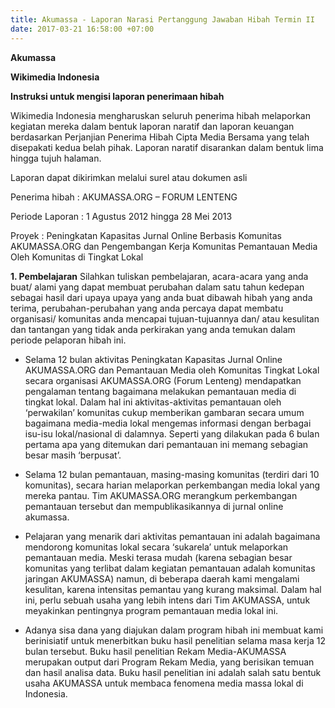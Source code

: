 ```yaml
---
title: Akumassa - Laporan Narasi Pertanggung Jawaban Hibah Termin II
date: 2017-03-21 16:58:00 +07:00
---
```


**Akumassa**

**Wikimedia Indonesia**

**Instruksi untuk mengisi laporan penerimaan hibah**

Wikimedia Indonesia mengharuskan seluruh penerima hibah melaporkan kegiatan mereka dalam bentuk laporan naratif dan laporan keuangan berdasarkan Perjanjian Penerima Hibah Cipta Media Bersama yang telah disepakati kedua belah pihak. Laporan naratif disarankan dalam bentuk lima hingga tujuh halaman.

Laporan dapat dikirimkan melalui surel atau dokumen asli

Penerima hibah	:	AKUMASSA.ORG – FORUM LENTENG

Periode Laporan	:	1 Agustus 2012 hingga 28 Mei 2013

Proyek	        :	Peningkatan Kapasitas Jurnal Online Berbasis Komunitas AKUMASSA.ORG dan Pengembangan Kerja Komunitas Pemantauan Media Oleh Komunitas di Tingkat Lokal

**1. Pembelajaran**
Silahkan tuliskan pembelajaran, acara-acara yang anda buat/ alami yang dapat membuat perubahan dalam satu tahun kedepan sebagai hasil dari upaya upaya yang anda buat dibawah hibah yang anda terima, perubahan-perubahan yang anda percaya dapat membatu organisasi/ komunitas anda mencapai tujuan-tujuannya dan/ atau kesulitan dan tantangan yang tidak anda perkirakan yang anda temukan dalam periode pelaporan hibah ini.

* Selama 12 bulan aktivitas Peningkatan Kapasitas Jurnal Online AKUMASSA.ORG dan Pemantauan Media oleh Komunitas Tingkat Lokal secara organisasi AKUMASSA.ORG (Forum Lenteng) mendapatkan pengalaman tentang bagaimana melakukan pemantauan media di tingkat lokal. Dalam hal ini aktivitas-aktivitas pemantauan oleh ‘perwakilan’ komunitas cukup memberikan gambaran secara umum bagaimana media-media lokal mengemas informasi dengan berbagai isu-isu lokal/nasional di dalamnya. Seperti yang dilakukan pada 6 bulan pertama apa yang ditemukan dari pemantauan ini memang sebagian besar masih ‘berpusat’.

* Selama 12 bulan pemantauan, masing-masing komunitas (terdiri dari 10 komunitas), secara harian melaporkan perkembangan media lokal yang mereka pantau. Tim AKUMASSA.ORG merangkum perkembangan pemantauan tersebut dan mempublikasikannya di jurnal online akumassa.

* Pelajaran yang menarik dari aktivitas pemantauan ini adalah bagaimana mendorong komunitas lokal secara ‘sukarela’ untuk melaporkan pemantauan media. Meski terasa mudah (karena sebagian besar komunitas yang terlibat dalam kegiatan pemantauan adalah komunitas jaringan AKUMASSA) namun, di beberapa daerah kami mengalami kesulitan, karena intensitas pemantau yang kurang maksimal. Dalam hal ini, perlu sebuah usaha yang lebih intens dari Tim AKUMASSA, untuk meyakinkan pentingnya program pemantauan media lokal ini.

* Adanya sisa dana yang diajukan dalam program hibah ini membuat kami berinisiatif untuk menerbitkan buku hasil penelitian selama masa kerja 12 bulan tersebut. Buku hasil penelitian Rekam Media-AKUMASSA merupakan output dari Program Rekam Media, yang berisikan temuan dan hasil analisa data. Buku hasil penelitian ini adalah salah satu bentuk usaha AKUMASSA untuk membaca fenomena media massa lokal di Indonesia.